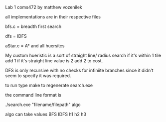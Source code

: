 Lab 1 coms472 by matthew vozenilek

all implementations are in their respective files

bfs.c = breadth first search

dfs = IDFS

aStar.c = A* and all huersitcs


My custom hueristic is a sort of straight line/ radius search if it's within 1 tile add 1 if it's straight line value is 2 add 2 to cost.

DFS is only recursive with no checks for infiniite branches since it didn't seem to specify it was required.


to run type make to regenerate search.exe 

the command line format is 

./search.exe "filename/filepath" algo

algo can take values BFS IDFS h1 h2 h3